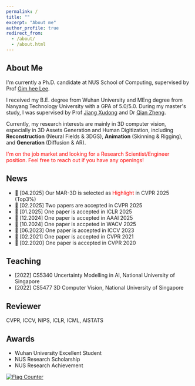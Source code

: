 ```yaml
---
permalink: /
title: ""
excerpt: "About me"
author_profile: true
redirect_from: 
  - /about/
  - /about.html
---
```


## About Me

I'm currently a Ph.D. candidate at NUS School of Computing, supervised by Prof [Gim hee Lee](https://www.comp.nus.edu.sg/~leegh/). 

I received my B.E. degree from Wuhan University and MEng degree from Nanyang Technology University with a GPA of 5.0/5.0. During my master's study, I was supervised by Prof [Jiang Xudong](https://personal.ntu.edu.sg/exdjiang/) and Dr [Qian Zheng](https://person.zju.edu.cn/zq).

Currently, my research interests are mainly in 3D computer vision, especially in 3D Assets Generation and Human Digitization, including **Reconstruction** (Neural Fields & 3DGS), **Animation** (Skinning & Rigging), and **Generation** (Diffusion & AR).

<span style="color:red">I'm on the job market and looking for a Research Scientist/Engineer position. Feel free to reach out if you have any openings!</span>

## News
- 🎉 [04.2025] Our MAR-3D is selected as <span style="color:red">Highlight</span> in CVPR 2025 (Top3%)
- 🎉 [02.2025] Two papers are accepted in CVPR 2025
- 🎉 [01.2025] One paper is accepted in ICLR 2025
- 🎉 [12.2024] One paper is accepted in AAAI 2025
- 🎉 [10.2024] One paper is accpeted in WACV 2025
- 🎉 [06.2023] One paper is accepted in ICCV 2023
- 🎉 [02.2021] One paper is accepted in CVPR 2021
- 🎉 [02.2020] One paper is accepted in CVPR 2020

## Teaching

- [2022] CS5340 Uncertainty Modelling in AI, National University of Singapore
- [2022] CS5477 3D Computer Vision, National University of Singapore

## Reviewer

CVPR, ICCV, NIPS, ICLR, ICML, AISTATS 

## Awards

- Wuhan University Excellent Student
- NUS Research Scholarship
- NUS Research Achievement

<a href="https://info.flagcounter.com/HQ0J"><img src="https://s11.flagcounter.com/count2/HQ0J/bg_FFFFFF/txt_000000/border_CCCCCC/columns_5/maxflags_12/viewers_0/labels_0/pageviews_0/flags_0/percent_0/" alt="Flag Counter" border="0"></a>
